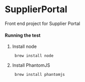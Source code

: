 SupplierPortal
==============

Front end project for Supplier Portal


#### Running the test

1. Install node

        brew install node

2. Install PhantomJS

        brew install phantomjs
